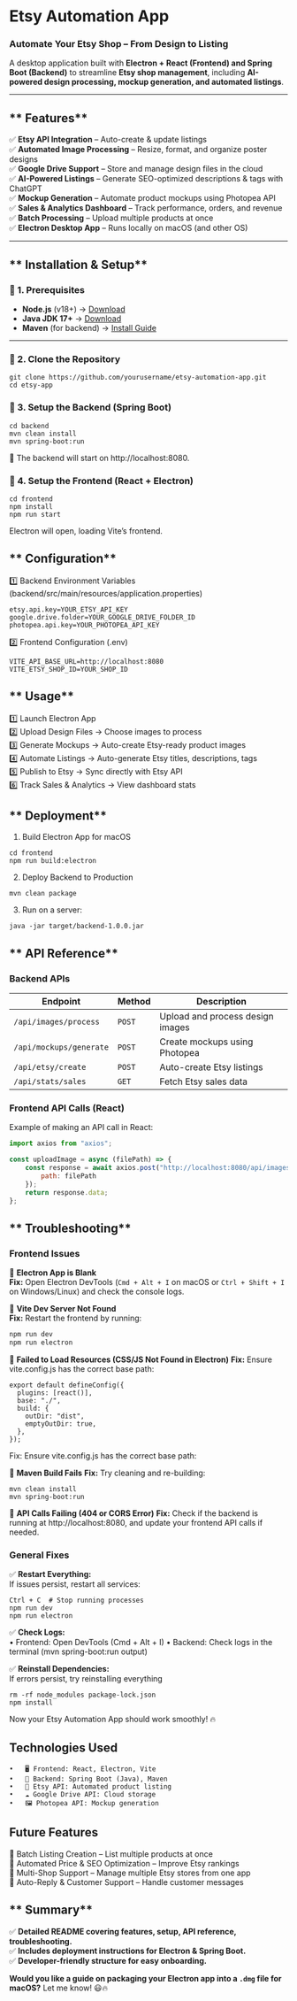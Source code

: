 #  Etsy Automation App

###  **Automate Your Etsy Shop – From Design to Listing**
A desktop application built with **Electron + React (Frontend) and Spring Boot (Backend)** to streamline **Etsy shop management**, including **AI-powered design processing, mockup generation, and automated listings**.

---

## ** Features**
✅ **Etsy API Integration** – Auto-create & update listings  
✅ **Automated Image Processing** – Resize, format, and organize poster designs  
✅ **Google Drive Support** – Store and manage design files in the cloud  
✅ **AI-Powered Listings** – Generate SEO-optimized descriptions & tags with ChatGPT  
✅ **Mockup Generation** – Automate product mockups using Photopea API  
✅ **Sales & Analytics Dashboard** – Track performance, orders, and revenue  
✅ **Batch Processing** – Upload multiple products at once  
✅ **Electron Desktop App** – Runs locally on macOS (and other OS)

---

## ** Installation & Setup**

### **🔹 1. Prerequisites**
- **Node.js** (v18+) → [Download](https://nodejs.org/)
- **Java JDK 17+** → [Download](https://www.oracle.com/java/technologies/javase-downloads.html)
- **Maven** (for backend) → [Install Guide](https://maven.apache.org/download.cgi)

---

### **🔹 2. Clone the Repository**
```
git clone https://github.com/yourusername/etsy-automation-app.git
cd etsy-app
```

### **🔹 3. Setup the Backend (Spring Boot)**
```
cd backend
mvn clean install
mvn spring-boot:run
```
📌 The backend will start on http://localhost:8080.

### **🔹 4. Setup the Frontend (React + Electron)**
```
cd frontend
npm install
npm run start
```
 Electron will open, loading Vite’s frontend.


## ** Configuration**
1️⃣ Backend Environment Variables (backend/src/main/resources/application.properties)
```
etsy.api.key=YOUR_ETSY_API_KEY
google.drive.folder=YOUR_GOOGLE_DRIVE_FOLDER_ID
photopea.api.key=YOUR_PHOTOPEA_API_KEY
```

2️⃣ Frontend Configuration (.env)
```
VITE_API_BASE_URL=http://localhost:8080
VITE_ETSY_SHOP_ID=YOUR_SHOP_ID
```

## ** Usage**

1️⃣ Launch Electron App <br>
2️⃣ Upload Design Files → Choose images to process<br>
3️⃣ Generate Mockups → Auto-create Etsy-ready product images<br>
4️⃣ Automate Listings → Auto-generate Etsy titles, descriptions, tags<br>
5️⃣ Publish to Etsy → Sync directly with Etsy API<br>
6️⃣ Track Sales & Analytics → View dashboard stats<br>


## ** Deployment**
1. Build Electron App for macOS
```
cd frontend
npm run build:electron
```

2. Deploy Backend to Production
```
mvn clean package
```

3. Run on a server:
```
java -jar target/backend-1.0.0.jar
```

## ** API Reference**
### **Backend APIs**
| **Endpoint**               | **Method** | **Description**                               |
|----------------------------|-----------|-----------------------------------------------|
| `/api/images/process`      | `POST`    | Upload and process design images            |
| `/api/mockups/generate`    | `POST`    | Create mockups using Photopea               |
| `/api/etsy/create`         | `POST`    | Auto-create Etsy listings                   |
| `/api/stats/sales`         | `GET`     | Fetch Etsy sales data                       |

### **Frontend API Calls (React)**
Example of making an API call in React:
```javascript
import axios from "axios";

const uploadImage = async (filePath) => {
    const response = await axios.post("http://localhost:8080/api/images/process", {
        path: filePath
    });
    return response.data;
};
```
## ** Troubleshooting**

### **Frontend Issues**
🔹 **Electron App is Blank**  
**Fix:** Open Electron DevTools (`Cmd + Alt + I` on macOS or `Ctrl + Shift + I` on Windows/Linux) and check the console logs.

🔹 **Vite Dev Server Not Found**  
**Fix:** Restart the frontend by running:
```bash
npm run dev
npm run electron
```
🔹 **Failed to Load Resources (CSS/JS Not Found in Electron)**
**Fix:** Ensure vite.config.js has the correct base path:
```
export default defineConfig({
  plugins: [react()],
  base: "./",
  build: {
    outDir: "dist",
    emptyOutDir: true,
  },
});
```
Fix: Ensure vite.config.js has the correct base path:

🔹 **Maven Build Fails**
**Fix:** Try cleaning and re-building:
```
mvn clean install
mvn spring-boot:run
```

🔹 **API Calls Failing (404 or CORS Error)**
**Fix:** Check if the backend is running at http://localhost:8080, and update your frontend API calls if needed.

### General Fixes

✅ **Restart Everything:** <br>
If issues persist, restart all services:
```
Ctrl + C  # Stop running processes
npm run dev
npm run electron
```

✅ **Check Logs:** <br>
•	Frontend: Open DevTools (Cmd + Alt + I)
•	Backend: Check logs in the terminal (mvn spring-boot:run output)

✅ **Reinstall Dependencies:** <br>
If errors persist, try reinstalling everything
```
rm -rf node_modules package-lock.json
npm install
```
Now your Etsy Automation App should work smoothly! 🔥

##  Technologies Used
	•	🖥️ Frontend: React, Electron, Vite
	•	🚀 Backend: Spring Boot (Java), Maven
	•	🛒 Etsy API: Automated product listing
	•	☁️ Google Drive API: Cloud storage
	•	🖼️ Photopea API: Mockup generation

##  Future Features
📌 Batch Listing Creation – List multiple products at once <br>
📌 Automated Price & SEO Optimization – Improve Etsy rankings <br>
📌 Multi-Shop Support – Manage multiple Etsy stores from one app <br>
📌 Auto-Reply & Customer Support – Handle customer messages <br>

## ** Summary**
✅ **Detailed README covering features, setup, API reference, troubleshooting.**  
✅ **Includes deployment instructions for Electron & Spring Boot.**  
✅ **Developer-friendly structure for easy onboarding.**  

**Would you like a guide on packaging your Electron app into a `.dmg` file for macOS?** Let me know! 😃🔥
